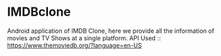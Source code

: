 # IMDBclone
Android application of IMDB Clone, here we provide all the information of movies and TV Shows at a single platform.
API Used :: https://www.themoviedb.org/?language=en-US
